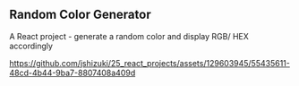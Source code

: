 ## Random Color Generator

A React project - generate a random color and display RGB/ HEX accordingly

https://github.com/jshizuki/25_react_projects/assets/129603945/55435611-48cd-4b44-9ba7-8807408a409d

